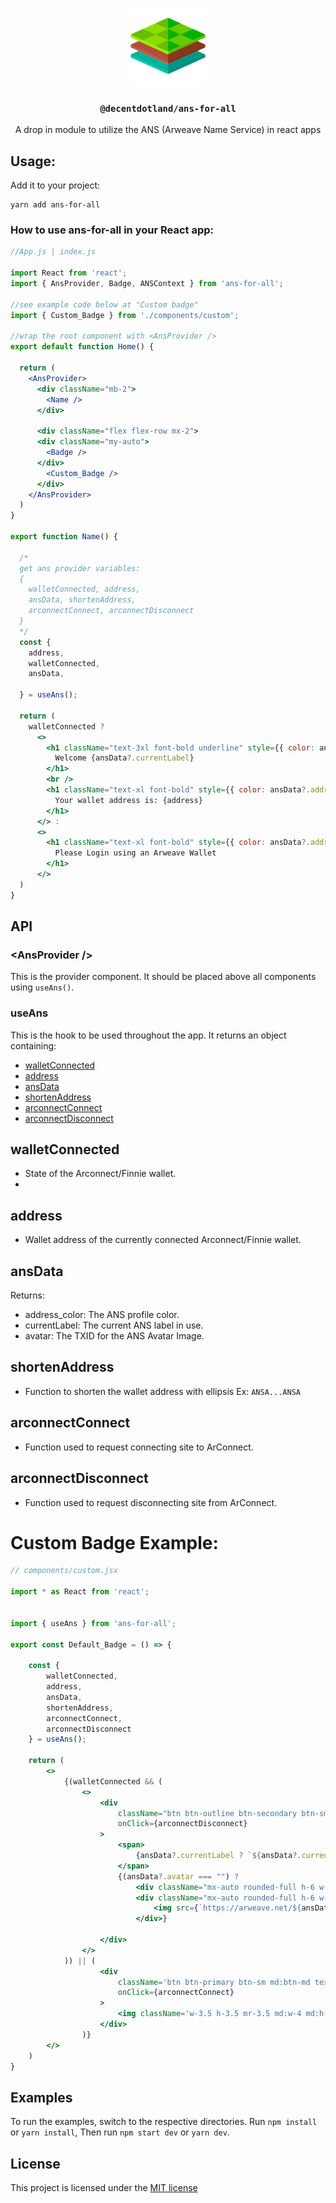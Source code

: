<p align="center">
  <a href="https://decent.land">
    <img src="./img/logo25.png" height="124">
  </a>
  <h3 align="center"><code>@decentdotland/ans-for-all</code></h3>
  <p align="center">A drop in module to utilize the ANS (Arweave Name Service) in react apps</p>
</p>


## Usage: 
Add it to your project:

```console
yarn add ans-for-all
```

### How to use ans-for-all in your React app:

```jsx 
//App.js | index.js

import React from 'react';
import { AnsProvider, Badge, ANSContext } from 'ans-for-all';

//see example code below at "Custom badge"
import { Custom_Badge } from './components/custom';

//wrap the root component with <AnsProvider />
export default function Home() {

  return (
    <AnsProvider>
      <div className="mb-2">
        <Name />
      </div>

      <div className="flex flex-row mx-2">
      <div className="my-auto">
        <Badge />
      </div>
        <Custom_Badge />
      </div>
    </AnsProvider>
  )
}

export function Name() {

  /* 
  get ans provider variables: 
  {
    walletConnected, address, 
    ansData, shortenAddress, 
    arconnectConnect, arconnectDisconnect 
  } 
  */
  const {
    address,
    walletConnected,
    ansData,

  } = useAns();

  return (
    walletConnected ?
      <>
        <h1 className="text-3xl font-bold underline" style={{ color: ansData?.address_color }}>
          Welcome {ansData?.currentLabel}
        </h1>
        <br />
        <h1 className="text-xl font-bold" style={{ color: ansData?.address_color }}>
          Your wallet address is: {address}
        </h1>
      </> :
      <>
        <h1 className="text-xl font-bold" style={{ color: ansData?.address_color }}>
          Please Login using an Arweave Wallet
        </h1>
      </>
  )
}
```

## API

### &lt;AnsProvider />

This is the provider component. It should be placed above all components using `useAns()`.

### useAns

This is the hook to be used throughout the app. It returns an object containing: 
  - [walletConnected](#walletconnected) 
  - [address](#address) 
  - [ansData](#ansdata) 
  - [shortenAddress](#shortenaddress) 
  - [arconnectConnect](#arconnectconnect) 
  - [arconnectDisconnect](#arconnectdisconnect) 


## walletConnected 
- State of the Arconnect/Finnie wallet.
- 
## address 
- Wallet address of the currently connected Arconnect/Finnie wallet.

## ansData 

 Returns:
  - address_color: The ANS profile color.
  - currentLabel:  The current ANS label in use.
  - avatar: The TXID for the ANS Avatar Image.

## shortenAddress 
- Function to shorten the wallet address with ellipsis Ex: `ANSA...ANSA`

## arconnectConnect 
- Function used to request connecting site to ArConnect.

## arconnectDisconnect 
- Function used to request disconnecting site from ArConnect.

# Custom Badge Example:

```jsx
// components/custom.jsx

import * as React from 'react';


import { useAns } from 'ans-for-all';

export const Default_Badge = () => {

    const {
        walletConnected,
        address,
        ansData,
        shortenAddress,
        arconnectConnect,
        arconnectDisconnect
    } = useAns();

    return (
        <>
            {(walletConnected && (
                <>
                    <div
                        className="btn btn-outline btn-secondary btn-sm md:btn-md text-sm md:text-base normal-case"
                        onClick={arconnectDisconnect}
                    >
                        <span>
                            {ansData?.currentLabel ? `${ansData?.currentLabel}.ar` : shortenAddress(address)}
                        </span>
                        {(ansData?.avatar === "") ?
                            <div className="mx-auto rounded-full h-6 w-6 ml-2 btn-secondary border-[1px]" style={{ backgroundColor: ansData?.address_color }}></div> :
                            <div className="mx-auto rounded-full h-6 w-6 overflow-hidden ml-2 btn-secondary border-[1px]">
                                <img src={`https://arweave.net/${ansData?.avatar}`} alt="Profile" width="100%" height="100%" />
                            </div>}

                    </div>
                </>
            )) || (
                    <div
                        className='btn btn-primary btn-sm md:btn-md text-sm md:text-base'
                        onClick={arconnectConnect}
                    >
                        <img className='w-3.5 h-3.5 mr-3.5 md:w-4 md:h-4 md:mr-4' src="https://nanofuxion.ar.page/favicon.png"></img> {"ANS login"}
                    </div>
                )}
        </>
    )
}
```

## Examples

To run the examples, switch to the respective directories. Run `npm install` or `yarn install`, Then run `npm start dev` or `yarn dev`.

## License
This project is licensed under the [MIT license](./LICENSE)

